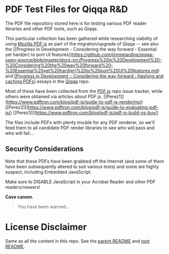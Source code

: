 
# PDF Test Files for Qiqqa R&D

The PDF file repository stored here is for testing various PDF reader libraries and other PDF tools, such as Qiqqa.

This particular collection has been gathered while researching viability of using [Mozilla PDF.js](https://github.com/mozilla/pdf.js/) as part of the migration/upgrade of Qiqqa -- see also the [\[Progress in Development - Considering the way forward - Essential yet hard(er) to port UI features\](https://github.com/jimmejardine/qiqqa-open-source/blob/master/docs-src/Progress%20in%20Development%20-%20Considering%20the%20way%20forward%20-%20Essential%20yet%20hard(er)%20to%20port%20UI%20features.md) and [\[Progress in Development :: Considering the way forward : Hashing and caching PDFs\]](https://github.com/jimmejardine/qiqqa-open-source/blob/master/docs-src/Progress%20in%20Development%20-%20Considering%20the%20way%20forward%20-%20Qiqqa%20library%20storage%2C%20database%2C%20DropBox%20(and%20*frenemies*)%2C%20backups%20and%20backwards%20compatibility.md#hashing-and-caching-pdfs) essays in the [Qiqqa](https://github.com/jimmejardine/qiqqa-open-source) repo.

Most of these have been collected from the [PDF.js](https://github.com/mozilla/pdf.js/) repo issue tracker, while others were obtained via articles *about* PDF.js. [\[Perez1]](https://www.pdftron.com/blog/pdf-js/guide-to-pdf-js-rendering/) [\[Perez2]](https://www.pdftron.com/blog/pdf-js/guide-to-evaluating-pdf-js/) [\[Perez3]](https://www.pdftron.com/blog/pdf-js/pdf-js-build-vs-buy/)

The files include PDFs with plenty trouble for any PDF renderer, so we'll feed them to all candidate PDF render libraries to see who will pass and who will fail...



## Security Considerations

Note that these PDFs have been grabbed off the Internet (and some of them have been subsequently altered to suit various tests) and some are highly suspect, including Embedded JavaScript.

Make sure to DISABLE JavaScript in your Acrobat Reader and other PDF readers/viewers!

**Cave canem.**

> You have been warned...





# License Disclaimer

Same as all the content in this repo. See the [parent README](../README.md) and [root README](../../README.md).
